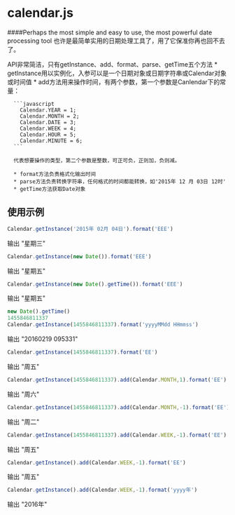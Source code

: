 calendar.js
=====
####Perhaps the most simple and easy to use, the most powerful date processing tool 也许是最简单实用的日期处理工具了，用了它保准你再也回不去了。

API非常简洁，只有getInstance、add、format、parse、getTime五个方法
      * getInstance用以实例化，入参可以是一个日期对象或日期字符串或Calendar对象或时间值
      * add方法用来操作时间，有两个参数，第一个参数是Canlendar下的常量：
      
      ```javascript
        Calendar.YEAR = 1;
        Calendar.MONTH = 2;
        Calendar.DATE = 3;
        Calendar.WEEK = 4;
        Calendar.HOUR = 5;
        Calendar.MINUTE = 6;
      ```
      
      代表想要操作的类型，第二个参数是整数，可正可负，正则加，负则减。
      
      * format方法负责格式化输出时间
      * parse方法负责转换字符串，任何格式的时间都能转换，如'2015年 12 月 03日 12时'
      * getTime方法获取Date对象

使用示例
-----------
```javascript
Calendar.getInstance('2015年 02月 04日').format('EEE')
```
输出 "星期三"
```javascript
Calendar.getInstance(new Date()).format('EEE')
```
输出 "星期五"
```javascript
Calendar.getInstance(new Date().getTime()).format('EEE')
```
输出 "星期五"
```javascript
new Date().getTime()
1455846811337
Calendar.getInstance(1455846811337).format('yyyyMMdd HHmmss')
```
输出 "20160219 095331"
```javascript
Calendar.getInstance(1455846811337).format('EE')
```
输出 "周五"
```javascript
Calendar.getInstance(1455846811337).add(Calendar.MONTH,1).format('EE')
```
输出 "周六"
```javascript
Calendar.getInstance(1455846811337).add(Calendar.MONTH,-1).format('EE')
```
输出 "周二"
```javascript
Calendar.getInstance(1455846811337).add(Calendar.WEEK,-1).format('EE')
```
输出 "周五"
```javascript
Calendar.getInstance().add(Calendar.WEEK,-1).format('EE')
```
输出 "周五"
```javascript
Calendar.getInstance().add(Calendar.WEEK,-1).format('yyyy年')
```
输出 "2016年"
